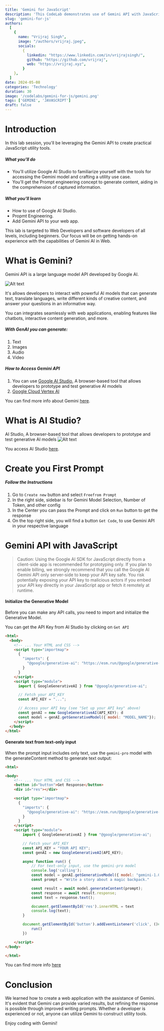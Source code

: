 ```yaml
---
title: 'Gemini for JavaScript'
description: 'This CodeLab demonstrates use of Gemini API with JavaScript'
slug: 'gemini-for-js'
authors:
  [
    {
      name: "Vrijraj Singh",
      image: "/authors/vrijraj.jpeg",
      socials:
        {
          linkedin: "https://www.linkedin.com/in/vrijrajsingh/",
          github: "https://github.com/vrijraj",
          web: "https://vrijraj.xyz",
        }
    },
  ]
date: 2024-05-08
categories: 'Technology'
duration: 30
image: '/codelabs/gemini-for-js/gemini.png'
tags: ['GEMINI', 'JAVASCRIPT']
draft: false
---
```



# Introduction 
In this lab session, you'll be leveraging the Gemini API to create practical JavaScript utility tools.

##### What you'll do
- You'll utilize Google AI Studio to familiarize yourself with the tools for accessing the Gemini model and crafting a utility use case.
- You'll get the Prompt engineering concept to generate content, aiding in the comprehension of captured information.

##### What you'll learn
- How to use of Google AI Studio.
- Propmt Engineering.
- Add Gemini API to your web app.

This lab is targeted to Web Developers and software developers of all levels, including beginners. Our focus will be on getting hands-on experience with the capabilities of Gemini AI in Web.


# What is Gemini?

Gemini API is a large language model API developed by Google AI. 

![Alt text](/codelabs/gemini-for-js/gemini.png "a title")

It's allows developers to interact with powerful AI models that can generate text, translate languages, write different kinds of creative content, and answer your questions in an informative way.<br>

You can integrates seamlessly with web applications, enabling features like chatbots, interactive content generation, and more.

##### With GenAI you can generate:
1. Text
1. Images
1. Audio
1. Video

##### How to Access Gemini API

1. You can use [Google AI Studio](https://aistudio.google.com), A browser-based tool that allows developers to prototype and test generative AI models
1. [Google Cloud Vertex AI ](https://cloud.google.com/vertex-ai)

You can find more info about Gemini [here](https://blog.google/technology/ai/google-gemini-ai/).


# What is AI Studio?
AI Studio, A browser-based tool that allows developers to prototype and test generative AI models
![Alt text](/codelabs/gemini-for-js/aistudio.png "AI Studio")

You access AI Studio [here](https://aistudio.google.com/).


# Create you First Prompt

##### Follow the Instructions
1. Go to `Create new` button and select `Freefrom Prompt`
1. In the right side, sidebar is for Gemini Model Selection, Number of Token, and other config
1. In the Center you can pass the Prompt and click on `Run` button to get the response 
1. On the top right side, you will find a button `Get Code`, to use Gemini API in your respective language

# Gemini API with JavaScript 

> Caution: Using the Google AI SDK for JavaScript directly from a client-side app is recommended for prototyping only. If you plan to enable billing, we strongly recommend that you call the Google AI Gemini API only server-side to keep your API key safe. You risk potentially exposing your API key to malicious actors if you embed your API key directly in your JavaScript app or fetch it remotely at runtime.

#### Initialize the Generative Model
Before you can make any API calls, you need to import and initialize the Generative Model. 

You can get the API Key from AI Studio by clicking on `Get API`

``` html
<html>
  <body>
    <!-- ... Your HTML and CSS -->
    <script type="importmap">
      {
        "imports": {
          "@google/generative-ai": "https://esm.run/@google/generative-ai"
        }
      }
    </script>
    <script type="module">
      import { GoogleGenerativeAI } from "@google/generative-ai";

      // Fetch your API_KEY
      const API_KEY = "...";

      // Access your API key (see "Set up your API key" above)
      const genAI = new GoogleGenerativeAI(API_KEY); d
      const model = genAI.getGenerativeModel({ model: "MODEL_NAME"});
    </script>
  </body>
</html>
```

#### Generate text from text-only input
When the prompt input includes only text, use the `gemini-pro` model with the generateContent method to generate text output:

```html
<html>

<body>
    <!-- ... Your HTML and CSS -->
    <button id="button">Get Response</button>
    <div id="res"></div>

    <script type="importmap">
      {
        "imports": {
          "@google/generative-ai": "https://esm.run/@google/generative-ai"
        }
      }
    </script>
    <script type="module">
        import { GoogleGenerativeAI } from "@google/generative-ai";

        // Fetch your API_KEY
        const API_KEY = "YOUR API KEY";
        const genAI = new GoogleGenerativeAI(API_KEY);

        async function run() {
            // For text-only input, use the gemini-pro model
            console.log('calling');
            const model = genAI.getGenerativeModel({ model: "gemini-1.0-pro" });
            const prompt = "Write a story about a magic backpack."

            const result = await model.generateContent(prompt);
            const response = await result.response;
            const text = response.text();

            document.getElementById('res').innerHTML = text
            console.log(text);
        }

        document.getElementById('button').addEventListener('click', ()=>{
            run()
        })

    </script>
</body>

</html>
```

You can find more info [here](https://ai.google.dev/gemini-api/docs/get-started/web)


# Conclusion
We learned how to create a web application with the assistance of Gemini. It's evident that Gemini can provide varied results, but refining the response is possible through improved writing prompts. Whether a developer is experienced or not, anyone can utilize Gemini to construct utility tools.<br />


Enjoy coding with Gemini!